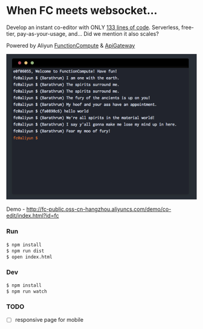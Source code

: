 # When FC meets websocket...

Develop an instant co-editor with ONLY [133 lines of code](code/index.js). Serverless, free-tier, pay-as-your-usage, and... Did we mention it also scales?

Powered by Aliyun [FunctionCompute](https://www.aliyun.com/product/fc) & [ApiGateway](https://www.aliyun.com/product/apigateway)

![img](shot.png)

Demo - http://fc-public.oss-cn-hangzhou.aliyuncs.com/demo/co-edit/index.html?id=fc

### Run

```
$ npm install
$ npm run dist
$ open index.html
```

### Dev

```
$ npm install
$ npm run watch
```

### TODO

- [ ] responsive page for mobile
